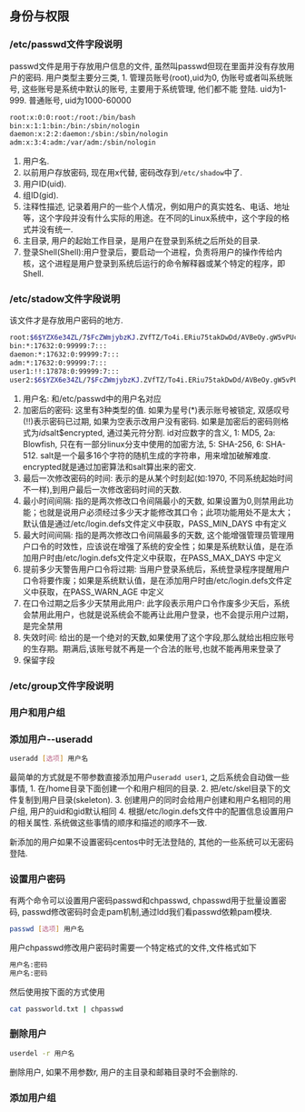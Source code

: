 ## 身份与权限

### /etc/passwd文件字段说明
passwd文件是用于存放用户信息的文件, 虽然叫passwd但现在里面并没有存放用户的密码. 用户类型主要分三类, 1. 管理员账号(root),uid为0, 伪账号或者叫系统账号, 这些账号是系统中默认的账号, 主要用于系统管理, 他们都不能 登陆. uid为1-999. 普通账号, uid为1000-60000
```bash
root:x:0:0:root:/root:/bin/bash
bin:x:1:1:bin:/bin:/sbin/nologin
daemon:x:2:2:daemon:/sbin:/sbin/nologin
adm:x:3:4:adm:/var/adm:/sbin/nologin
```
1. 用户名. 
2. 以前用户存放密码, 现在用x代替, 密码改存到`/etc/shadow`中了. 
3. 用户ID(uid). 
4. 组ID(gid). 
5. 注释性描述, 记录着用户的一些个人情况，例如用户的真实姓名、电话、地址等，这个字段并没有什么实际的用途。在不同的Linux系统中，这个字段的格式并没有统一. 
6. 主目录, 用户的起始工作目录，是用户在登录到系统之后所处的目录. 
7. 登录Shell(Shell):用户登录后，要启动一个进程，负责将用户的操作传给内核，这个进程是用户登录到系统后运行的命令解释器或某个特定的程序，即Shell.

### /etc/stadow文件字段说明
该文件才是存放用户密码的地方. 
```bash
root:$6$YZX6e34ZL/7$FcZWmjybzKJ.ZVfTZ/To4i.ERiu75takDwDd/AVBeOy.gW5vPUcLcGAAXOCZxQT/fGsoaNb5rzdz84PHE2h9M0::0:99999:7:::
bin:*:17632:0:99999:7:::
daemon:*:17632:0:99999:7:::
adm:*:17632:0:99999:7:::
user1:!!:17878:0:99999:7:::
user2:$6$YZX6e34ZL/7$FcZWmjybzKJ.ZVfTZ/To4i.ERiu75takDwDd/AVBeOy.gW5vPUcLcGAAXOCZxQT/fGsoaNb5rzdz84PHE2h9M0:17877:0:99999:7:::
```
1. 用户名: 和/etc/passwd中的用户名对应
2. 加密后的密码: 这里有3种类型的值. 如果为星号(*)表示账号被锁定, 双感叹号(!!)表示密码已过期, 如果为空表示改用户没有密码. 如果是加密后的密码则格式为$id$salt$encrypted, 通过美元符分割. id对应数字的含义, 1: MD5, 2a: Blowfish, 只在有一部分linux分支中使用的加密方法, 5: SHA-256, 6: SHA-512. salt是一个最多16个字符的随机生成的字符串，用来增加破解难度. encrypted就是通过加密算法和salt算出来的密文.
3. 最后一次修改密码的时间: 表示的是从某个时刻起(如:1970, 不同系统起始时间不一样),到用户最后一次修改密码时间的天数.
4. 最小时间间隔: 指的是两次修改口令间隔最小的天数, 如果设置为0,则禁用此功能；也就是说用户必须经过多少天才能修改其口令；此项功能用处不是太大；默认值是通过/etc/login.defs文件定义中获取，PASS_MIN_DAYS 中有定义
5. 最大时间间隔: 指的是两次修改口令间隔最多的天数, 这个能增强管理员管理用户口令的时效性，应该说在增强了系统的安全性；如果是系统默认值，是在添加用户时由/etc/login.defs文件定义中获取，在PASS_MAX_DAYS 中定义
6. 提前多少天警告用户口令将过期: 当用户登录系统后，系统登录程序提醒用户口令将要作废；如果是系统默认值，是在添加用户时由/etc/login.defs文件定义中获取，在PASS_WARN_AGE 中定义
7. 在口令过期之后多少天禁用此用户: 此字段表示用户口令作废多少天后，系统会禁用此用户，也就是说系统会不能再让此用户登录，也不会提示用户过期，是完全禁用
8. 失效时间: 给出的是一个绝对的天数,如果使用了这个字段,那么就给出相应账号的生存期。期满后,该账号就不再是一个合法的账号,也就不能再用来登录了
9. 保留字段

### /etc/group文件字段说明



### 用户和用户组

### 添加用户--useradd
```bash
useradd [选项] 用户名
```
最简单的方式就是不带参数直接添加用户`useradd user1`, 之后系统会自动做一些事情, 1. 在/home目录下面创建一个和用户相同的目录. 2. 把/etc/skel目录下的文件复制到用户目录(skeleton). 3. 创建用户的同时会给用户创建和用户名相同的用户组, 用户的uid和gid默认相同 4. 根据/etc/login.defs文件中的配置信息设置用户的相关属性. 系统做这些事情的顺序和描述的顺序不一致.

新添加的用户如果不设置密码centos中时无法登陆的, 其他的一些系统可以无密码登陆.

### 设置用户密码
有两个命令可以设置用户密码passwd和chpasswd, chpasswd用于批量设置密码, passwd修改密码时会走pam机制,通过ldd我们看passwd依赖pam模块.
```bash
passwd [选项] 用户名
```
用户chpasswd修改用户密码时需要一个特定格式的文件,文件格式如下
```txt
用户名:密码
用户名:密码
```
然后使用按下面的方式使用
```bash
cat passworld.txt | chpasswd
```
### 删除用户
```bash
userdel -r 用户名
```
删除用户, 如果不用参数r, 用户的主目录和邮箱目录时不会删除的.

### 添加用户组